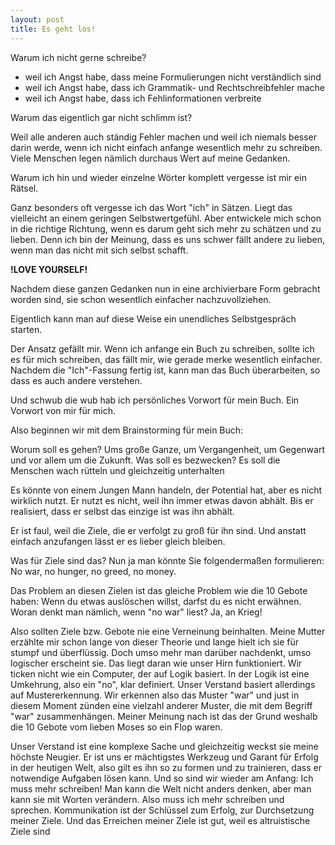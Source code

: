 ```yaml
---
layout: post
title: Es geht los!
---
```


Warum ich nicht gerne schreibe?

- weil ich Angst habe, dass meine Formulierungen nicht verständlich sind
- weil ich Angst habe, dass ich Grammatik- und Rechtschreibfehler mache
- weil ich Angst habe, dass ich Fehlinformationen verbreite

Warum das eigentlich gar nicht schlimm ist?

Weil alle anderen auch ständig Fehler machen und weil ich niemals besser darin werde, wenn ich nicht einfach anfange wesentlich mehr zu schreiben. Viele Menschen
legen nämlich durchaus Wert auf meine Gedanken.

Warum ich hin und wieder einzelne Wörter komplett vergesse ist mir ein Rätsel.

Ganz besonders oft vergesse ich das Wort "ich" in Sätzen. Liegt das vielleicht an einem 
geringen Selbstwertgefühl. Aber entwickele mich schon in die richtige Richtung, wenn es darum geht sich	
mehr zu schätzen und zu lieben. Denn ich bin der Meinung, dass es uns schwer fällt andere zu lieben, wenn man das nicht mit sich selbst schafft.

**!LOVE YOURSELF!**

Nachdem diese ganzen Gedanken nun in eine archivierbare Form gebracht worden sind, 
sie schon wesentlich einfacher nachzuvollziehen.

Eigentlich kann man auf diese Weise ein unendliches Selbstgespräch starten.

Der Ansatz gefällt mir. Wenn ich anfange ein Buch zu schreiben, sollte ich es für 
mich schreiben, das fällt mir, wie gerade merke wesentlich einfacher. Nachdem die
"Ich"-Fassung fertig ist, kann man das Buch überarbeiten, so dass es auch andere 
verstehen.

Und schwub die wub hab ich persönliches Vorwort für mein Buch. Ein Vorwort
von mir für mich.

Also beginnen wir mit dem Brainstorming für mein Buch:

Worum soll es gehen?
Ums große Ganze, um Vergangenheit, um Gegenwart und vor allem um die Zukunft.
Was soll es bezwecken?
Es soll die Menschen wach rütteln und gleichzeitig unterhalten

Es könnte von einem Jungen Mann handeln, der Potential hat, aber es nicht wirklich 
nutzt. Er nutzt es nicht, weil ihn immer etwas davon abhält. Bis er realisiert, dass
er selbst das einzige ist was ihn abhält.

Er ist faul, weil die Ziele, die er verfolgt zu groß für ihn sind. Und anstatt einfach anzufangen
lässt er es lieber gleich bleiben. 

Was für Ziele sind das?
Nun ja man könnte Sie folgendermaßen formulieren:
No war, no hunger, no greed, no money.

Das Problem an diesen Zielen ist das gleiche Problem wie die 10 Gebote haben:
Wenn du etwas auslöschen willst, darfst du es nicht erwähnen. Woran denkt man nämlich,
wenn "no war" liest? Ja, an Krieg!

Also sollten Ziele bzw. Gebote nie eine Verneinung beinhalten. Meine Mutter erzählte
mir schon lange von dieser Theorie und lange hielt ich sie für stumpf und überflüssig.
Doch umso mehr man darüber nachdenkt, umso logischer erscheint sie.
Das liegt daran wie unser Hirn funktioniert. Wir ticken nicht wie ein Computer, 
der auf Logik basiert. In der Logik ist eine Umkehrung, also ein "no", klar definiert.
Unser Verstand basiert allerdings auf Mustererkennung. Wir erkennen also das Muster "war" und
just in diesem Moment zünden eine vielzahl anderer Muster, die mit dem Begriff "war" zusammenhängen.
Meiner Meinung nach ist das der Grund weshalb die 10 Gebote vom lieben Moses so ein 
Flop waren. 

Unser Verstand ist eine komplexe Sache und gleichzeitig weckst sie meine höchste
Neugier. Er ist uns er mächtigstes Werkzeug und Garant für Erfolg in der heutigen
Welt, also gilt es ihn so zu formen und zu trainieren, dass er notwendige
Aufgaben lösen kann. Und so sind wir wieder am Anfang: Ich muss mehr schreiben!
Man kann die Welt nicht anders denken, aber man kann sie mit Worten verändern. 
Also muss ich mehr schreiben und sprechen. Kommunikation ist der Schlüssel zum Erfolg,
zur Durchsetzung meiner Ziele. Und das Erreichen meiner Ziele ist gut, weil es
altruistische Ziele sind

